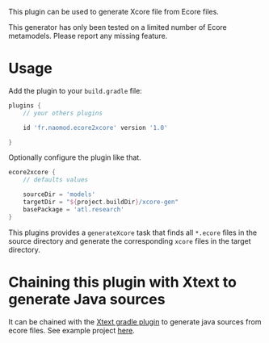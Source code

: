 This plugin can be used to generate Xcore file from Ecore files.

This generator has only been tested on a limited number of Ecore metamodels. Please report any missing feature.

# Usage

Add the plugin to your `build.gradle` file:

```gradle
plugins {
    // your others plugins

    id 'fr.naomod.ecore2xcore' version '1.0'

}
```

Optionally configure the plugin like that.

```gradle
ecore2xcore {
    // defaults values

    sourceDir = 'models'
    targetDir = "${project.buildDir}/xcore-gen"
    basePackage = 'atl.research'
}
```

This plugins provides a `generateXcore` task that finds all `*.ecore` files in the source directory and generate the corresponding `xcore` files in the target directory.


# Chaining this plugin with Xtext to generate Java sources

It can be chained with the [Xtext gradle plugin](https://github.com/xtext/xtext-gradle-plugin) to generate java sources from ecore files.
See example project [here](https://github.com/ATL-Research/benchmarks/tree/main/runners/Class2Relational/atol/metamodels).